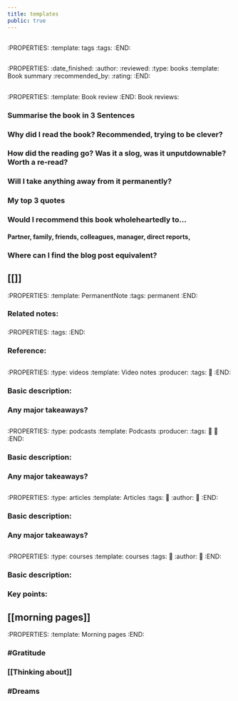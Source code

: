 ```yaml
---
title: templates
public: true
---
```


## 
:PROPERTIES:
:template: tags
:tags: 
:END:
## 
:PROPERTIES:
:date_finished: 
:author: 
:reviewed: 
:type: books
:template: Book summary
:recommended_by: 
:rating: 
:END:
## 
:PROPERTIES:
:template: Book review
:END:
Book reviews:
### Summarise the book in 3 Sentences
####
### Why did I read the book? Recommended, trying to be clever?
####
### How did the reading go? Was it a slog, was it unputdownable? Worth a re-read?
####
### Will I take anything away from it permanently?
####
### My top 3 quotes
####
### Would I recommend this book wholeheartedly to...
#### Partner, family, friends, colleagues, manager, direct reports,
### Where can I find the blog post equivalent?
## [[]]
:PROPERTIES:
:template: PermanentNote
:tags: permanent
:END:
###
### Related notes:
####
### 
:PROPERTIES:
:tags: 
:END:
### Reference:
## 
:PROPERTIES:
:type: videos
:template: Video notes
:producer: 
:tags: 
:date: 
:END:
### Basic description:
####
### Any major takeaways?
####
## 
:PROPERTIES:
:type: podcasts
:template: Podcasts
:producer: 
:tags: 
:date: 
:link: 
:END:
### Basic description:
####
### Any major takeaways?
####
## 
:PROPERTIES:
:type: articles
:template: Articles
:tags: 
:date: 
:author: 
:link: 
:END:
### Basic description:
####
### Any major takeaways?
####
## 
:PROPERTIES:
:type: courses
:template: courses
:tags: 
:date: 
:author: 
:link: 
:END:
### Basic description:
####
### Key points:
## [[morning pages]]
:PROPERTIES:
:template: Morning pages
:END:
### #Gratitude
### [[Thinking about]]
### #Dreams